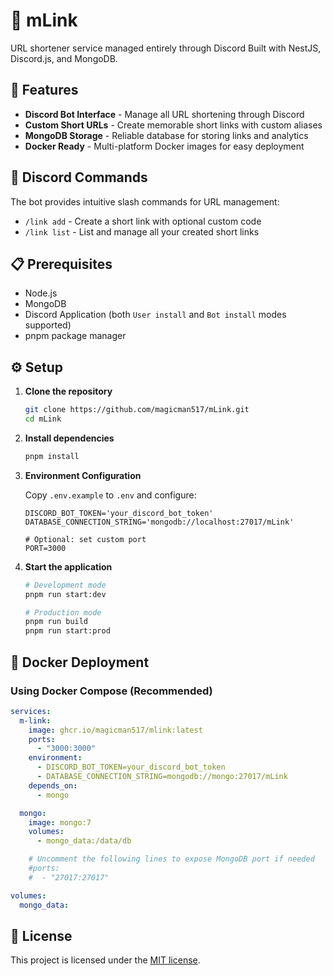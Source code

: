 # 🔗 mLink

URL shortener service managed entirely through Discord Built with NestJS, Discord.js, and MongoDB.

## 🚀 Features

- **Discord Bot Interface** - Manage all URL shortening through Discord
- **Custom Short URLs** - Create memorable short links with custom aliases
- **MongoDB Storage** - Reliable database for storing links and analytics
- **Docker Ready** - Multi-platform Docker images for easy deployment

## 🎯 Discord Commands

The bot provides intuitive slash commands for URL management:

- `/link add` - Create a short link with optional custom code
- `/link list` - List and manage all your created short links

## 📋 Prerequisites

- Node.js
- MongoDB
- Discord Application (both `User install` and `Bot install` modes supported)
- pnpm package manager

## ⚙️ Setup

1. **Clone the repository**
   ```bash
   git clone https://github.com/magicman517/mLink.git
   cd mLink
   ```

2. **Install dependencies**
   ```bash
   pnpm install
   ```

3. **Environment Configuration**

   Copy `.env.example` to `.env` and configure:
   ```env
   DISCORD_BOT_TOKEN='your_discord_bot_token'
   DATABASE_CONNECTION_STRING='mongodb://localhost:27017/mLink'

   # Optional: set custom port
   PORT=3000
   ```

4. **Start the application**
   ```bash
   # Development mode
   pnpm run start:dev

   # Production mode
   pnpm run build
   pnpm run start:prod
   ```

## 🐳 Docker Deployment

### Using Docker Compose (Recommended)

```yaml
services:
  m-link:
    image: ghcr.io/magicman517/mlink:latest
    ports:
      - "3000:3000"
    environment:
      - DISCORD_BOT_TOKEN=your_discord_bot_token
      - DATABASE_CONNECTION_STRING=mongodb://mongo:27017/mLink
    depends_on:
      - mongo

  mongo:
    image: mongo:7
    volumes:
      - mongo_data:/data/db

    # Uncomment the following lines to expose MongoDB port if needed
    #ports:
    #  - "27017:27017"

volumes:
  mongo_data:
```

## 📝 License

This project is licensed under the [MIT license](LICENSE).
